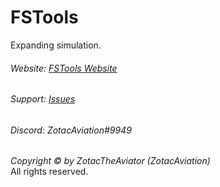 # FSTools
Expanding simulation.

###### Website: [FSTools Website](http://fstoolsza.tk/)
###### Support: [Issues](https://github.com/ZotacAviation/FSTools/issues)
###### Discord: ZotacAviation#9949

*Copyright © by ZotacTheAviator (ZotacAviation)*<br/>
All rights reserved.
